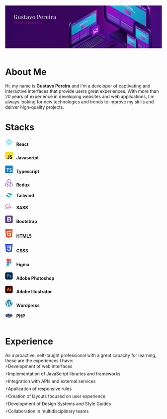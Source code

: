 <img src="images/header.png" /> &nbsp;
<strong>
# </strong>About Me
Hi, my name is <strong>Gustavo Pereira</strong> and I'm a developer of captivating and interactive interfaces that provide users great experiences. With more than 20 years of experience in developing websites and web applications, I'm always looking for new technologies and trends to improve my skills and deliver high-quality projects.

# Stacks
<div>
    <img style="width: 24px" src="images/reactjs.svg" /> &nbsp; <strong>React</strong><br><br>
</div>
<div>
    <img style="width: 24px" src="images/js.svg" /> &nbsp; <strong>Javascript</strong><br><br>
</div>
<div>
    <img style="width: 24px" src="images/typescript.svg" /> &nbsp; <strong>Typescript</strong><br><br>
</div>
<div>
    <img style="width: 24px" src="images/redux.svg" /> &nbsp; <strong>Redux</strong><br><br>
</div>
<div>
    <img style="width: 24px" src="images/tailwindcss.svg" /> &nbsp; <strong>Tailwind</strong><br><br>
</div>
<div>
    <img style="width: 24px" src="images/sass.svg" /> &nbsp; <strong>SASS</strong><br><br>
</div>
<div>
    <img style="width: 24px" src="images/bootstrap4.svg" /> &nbsp; <strong>Bootstrap</strong><br><br>
</div>
<div>
    <img style="width: 24px" src="images/html5.svg" /> &nbsp; <strong>HTML5</strong><br><br>
</div>
<div>
    <img style="width: 24px" src="images/css3.svg" /> &nbsp; <strong>CSS3</strong><br><br>
</div>
<div>
    <img style="width: 24px" src="images/figma.svg" /> &nbsp; <strong>Figma</strong><br><br>
</div>
<div>
    <img style="width: 24px" src="images/ps.svg" /> &nbsp; <strong>Adobe Photoshop</strong><br><br>
</div>
<div>
    <img style="width: 24px" src="images/ai.svg" /> &nbsp; <strong>Adobe Illustrator</strong><br><br>
</div>
<div>
    <img style="width: 24px" src="images/wordpress.svg" /> &nbsp; <strong>Wordpress</strong><br><br>
</div>
<div>
    <img style="width: 24px" src="images/php.svg" /> &nbsp; <strong>PHP</strong><br><br>
</div>

# Experience
As a proactive, self-taught professional with a great capacity for learning, these are the experiences I have: <br>
⚡Development of web interfaces<br>
⚡Implementation of JavaScript libraries and frameworks<br>
⚡Integration with APIs and external services<br>
⚡Application of responsive rules<br>
⚡Creation of layouts focused on user experience<br>
⚡Development of Design Systems and Style Guides<br>
⚡Collaboration in multidisciplinary teams<br>
